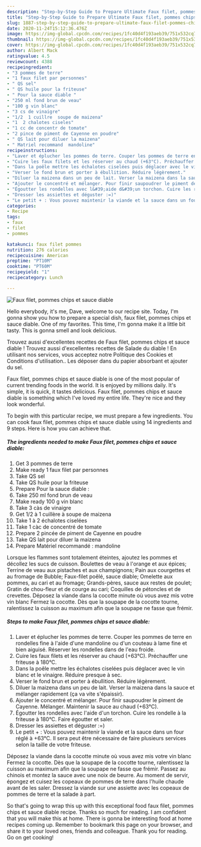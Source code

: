 ```yaml
---
description: "Step-by-Step Guide to Prepare Ultimate Faux filet, pommes chips et sauce diable"
title: "Step-by-Step Guide to Prepare Ultimate Faux filet, pommes chips et sauce diable"
slug: 1887-step-by-step-guide-to-prepare-ultimate-faux-filet-pommes-chips-et-sauce-diable
date: 2020-11-24T15:12:36.476Z
image: https://img-global.cpcdn.com/recipes/1fc40d4f193aeb39/751x532cq70/faux-filet-pommes-chips-et-sauce-diable-photo-principale-de-la-recette.jpg
thumbnail: https://img-global.cpcdn.com/recipes/1fc40d4f193aeb39/751x532cq70/faux-filet-pommes-chips-et-sauce-diable-photo-principale-de-la-recette.jpg
cover: https://img-global.cpcdn.com/recipes/1fc40d4f193aeb39/751x532cq70/faux-filet-pommes-chips-et-sauce-diable-photo-principale-de-la-recette.jpg
author: Albert Mack
ratingvalue: 4.5
reviewcount: 4388
recipeingredient:
- "3 pommes de terre"
- "1 faux filet par personnes"
- " QS sel"
- " QS huile pour la friteuse"
- " Pour la sauce diable "
- "250 ml fond brun de veau"
- "100 g vin blanc"
- "3 cs de vinaigre"
- "1/2  1 cuillre  soupe de maizena"
- "1  2 chalotes ciseles"
- "1 cc de concentr de tomate"
- "2 pince de piment de Cayenne en poudre"
- " QS lait pour diluer la maizena"
- " Matriel recommand  mandoline"
recipeinstructions:
- "Laver et éplucher les pommes de terre. Couper les pommes de terre en rondelles fine à l&#39;aide d&#39;une mandoline ou d&#39;un couteau à lame fine et bien aiguisé. Réserver les rondelles dans de l&#39;eau froide."
- "Cuire les faux filets et les réserver au chaud (+63°C). Préchauffer une friteuse à 180°C."
- "Dans la poêle mettre les échalotes ciselées puis déglacer avec le vin blanc et le vinaigre. Réduire presque à sec."
- "Verser le fond brun et porter à ébullition. Réduire légèrement."
- "Diluer la maizena dans un peu de lait. Verser la maizena dans la sauce et mélanger rapidement (ça va vite s&#39;épaissir)."
- "Ajouter le concentré et mélanger. Pour finir saupoudrer le piment de Cayenne. Mélanger. Maintenir la sauce au chaud (+63°C)."
- "Égoutter les rondelles avec l&#39;aide d&#39;un torchon. Cuire les rondelle à la friteuse à 180°C. Faire égoutter et saler."
- "Dresser les assiettes et déguster :=)"
- "Le petit + : Vous pouvez maintenir la viande et la sauce dans un four réglé à +63°C. Il sera peut être nécessaire de faire plusieurs services selon la taille de votre friteuse."
categories:
- Recipe
tags:
- faux
- filet
- pommes

katakunci: faux filet pommes 
nutrition: 276 calories
recipecuisine: American
preptime: "PT10M"
cooktime: "PT60M"
recipeyield: "1"
recipecategory: Lunch

---
```



![Faux filet, pommes chips et sauce diable](https://img-global.cpcdn.com/recipes/1fc40d4f193aeb39/751x532cq70/faux-filet-pommes-chips-et-sauce-diable-photo-principale-de-la-recette.jpg)

Hello everybody, it's me, Dave, welcome to our recipe site. Today, I'm gonna show you how to prepare a special dish, faux filet, pommes chips et sauce diable. One of my favorites. This time, I'm gonna make it a little bit tasty. This is gonna smell and look delicious.

Trouvez aussi d&#39;excellentes recettes de Faux filet, pommes chips et sauce diable ! Trouvez aussi d&#39;excellentes recettes de Salade du diable ! En utilisant nos services, vous acceptez notre Politique des Cookies et Conditions d&#39;utilisation.. Les déposer dans du papier absorbant et ajouter du sel.

Faux filet, pommes chips et sauce diable is one of the most popular of current trending foods in the world. It is enjoyed by millions daily. It's simple, it is quick, it tastes delicious. Faux filet, pommes chips et sauce diable is something which I've loved my entire life. They're nice and they look wonderful.


To begin with this particular recipe, we must prepare a few ingredients. You can cook faux filet, pommes chips et sauce diable using 14 ingredients and 9 steps. Here is how you can achieve that.

<!--inarticleads1-->

##### The ingredients needed to make Faux filet, pommes chips et sauce diable:

1. Get 3 pommes de terre
1. Make ready 1 faux filet par personnes
1. Take  QS sel
1. Take  QS huile pour la friteuse
1. Prepare  Pour la sauce diable :
1. Take 250 ml fond brun de veau
1. Make ready 100 g vin blanc
1. Take 3 càs de vinaigre
1. Get 1/2 à 1 cuillère à soupe de maizena
1. Take 1 à 2 échalotes ciselées
1. Take 1 càc de concentré de tomate
1. Prepare 2 pincée de piment de Cayenne en poudre
1. Take  QS lait pour diluer la maizena
1. Prepare  Matériel recommandé : mandoline


Lorsque les flammes sont totalement éteintes, ajoutez les pommes et décollez les sucs de cuisson. Boulettes de veau à l&#39;orange et aux épices; Terrine de veau aux pistaches et aux champignons; Pain aux courgettes et au fromage de Bubble; Faux-filet poêlé, sauce diable; Omelette aux pommes, au cari et au fromage; Grands-pères, sauce aux restes de poulet; Gratin de chou-fleur et de courge au cari; Coquilles de pétoncles et de crevettes. Déposez la viande dans la cocotte minute où vous avez mis votre vin blanc Fermez la cocotte. Dès que la soupape de la cocotte tourne, ralentissez la cuisson au maximum afin que la soupape ne fasse que frémir. 

<!--inarticleads2-->

##### Steps to make Faux filet, pommes chips et sauce diable:

1. Laver et éplucher les pommes de terre. Couper les pommes de terre en rondelles fine à l&#39;aide d&#39;une mandoline ou d&#39;un couteau à lame fine et bien aiguisé. Réserver les rondelles dans de l&#39;eau froide.
1. Cuire les faux filets et les réserver au chaud (+63°C). Préchauffer une friteuse à 180°C.
1. Dans la poêle mettre les échalotes ciselées puis déglacer avec le vin blanc et le vinaigre. Réduire presque à sec.
1. Verser le fond brun et porter à ébullition. Réduire légèrement.
1. Diluer la maizena dans un peu de lait. Verser la maizena dans la sauce et mélanger rapidement (ça va vite s&#39;épaissir).
1. Ajouter le concentré et mélanger. Pour finir saupoudrer le piment de Cayenne. Mélanger. Maintenir la sauce au chaud (+63°C).
1. Égoutter les rondelles avec l&#39;aide d&#39;un torchon. Cuire les rondelle à la friteuse à 180°C. Faire égoutter et saler.
1. Dresser les assiettes et déguster :=)
1. Le petit + : Vous pouvez maintenir la viande et la sauce dans un four réglé à +63°C. Il sera peut être nécessaire de faire plusieurs services selon la taille de votre friteuse.


Déposez la viande dans la cocotte minute où vous avez mis votre vin blanc Fermez la cocotte. Dès que la soupape de la cocotte tourne, ralentissez la cuisson au maximum afin que la soupape ne fasse que frémir. Passez au chinois et montez la sauce avec une noix de beurre. Au moment de servir, épongez et cuisez les copeaux de pommes de terre dans l&#39;huile chaude avant de les saler. Dressez la viande sur une assiette avec les copeaux de pommes de terre et la salade à part. 

So that's going to wrap this up with this exceptional food faux filet, pommes chips et sauce diable recipe. Thanks so much for reading. I am confident that you will make this at home. There is gonna be interesting food at home recipes coming up. Remember to bookmark this page on your browser, and share it to your loved ones, friends and colleague. Thank you for reading. Go on get cooking!
